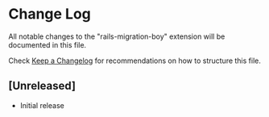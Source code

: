 # Change Log

All notable changes to the "rails-migration-boy" extension will be documented in this file.

Check [Keep a Changelog](http://keepachangelog.com/) for recommendations on how to structure this file.

## [Unreleased]

- Initial release